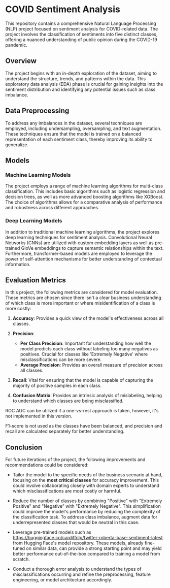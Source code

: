 # COVID Sentiment Analysis 

This repository contains a comprehensive Natural Language Processing (NLP) project focused on sentiment analysis for COVID-related data. The project involves the classification of sentiments into five distinct classes, offering a nuanced understanding of public opinion during the COVID-19 pandemic.

## Overview

The project begins with an in-depth exploration of the dataset, aiming to understand the structure, trends, and patterns within the data. This exploratory data analysis (EDA) phase is crucial for gaining insights into the sentiment distribution and identifying any potential issues such as class imbalance.

## Data Preprocessing

To address any imbalances in the dataset, several techniques are employed, including undersampling, oversampling, and text augmentation. These techniques ensure that the model is trained on a balanced representation of each sentiment class, thereby improving its ability to generalize.

## Models

### Machine Learning Models

The project employs a range of machine learning algorithms for multi-class classification. This includes basic algorithms such as logistic regression and decision trees, as well as more advanced boosting algorithms like XGBoost. The choice of algorithms allows for a comparative analysis of performance and robustness across different approaches.

### Deep Learning Models

In addition to traditional machine learning algorithms, the project explores deep learning techniques for sentiment analysis. Convolutional Neural Networks (CNNs) are utilized with custom embedding layers as well as pre-trained GloVe embeddings to capture semantic relationships within the text. Furthermore, transformer-based models are employed to leverage the power of self-attention mechanisms for better understanding of contextual information.

## Evaluation Metrics

In this project, the following metrics are considered for model evaluation. These metrics are chosen since there isn't a clear business understanding of which class is more important or where misidentification of a class is more costly:

1. **Accuracy**: Provides a quick view of the model's effectiveness across all classes.

2. **Precision**:
   - **Per Class Precision**: Important for understanding how well the model predicts each class without labeling too many negatives as positives. Crucial for classes like 'Extremely Negative' where misclassifications can be more severe.
   - **Average Precision**: Provides an overall measure of precision across all classes.

3. **Recall**: Vital for ensuring that the model is capable of capturing the majority of positive samples in each class.

4. **Confusion Matrix**: Provides an intrinsic analysis of mislabeling, helping to understand which classes are being misclassified.

ROC AUC can be utilized if a one-vs-rest approach is taken, however, it's not implemented in this version.

F1-score is not used as the classes have been balanced, and precision and recall are calculated separately for better understanding.

## Conclusion

For future iterations of the project, the following improvements and recommendations could be considered:

- Tailor the model to the specific needs of the business scenario at hand, focusing on the **most critical classes** for accuracy improvement. This could involve collaborating closely with domain experts to understand which misclassifications are most costly or harmful.

- Reduce the number of classes by combining "Positive" with "Extremely Positive" and "Negative" with "Extremely Negative". This simplification could improve the model's performance by reducing the complexity of the classification task. To address class imbalance, augment data for underrepresented classes that would be neutral in this case. 

- Leverage pre-trained models such as https://huggingface.co/cardiffnlp/twitter-roberta-base-sentiment-latest from Hugging Face's model repository. These models, already fine-tuned on similar data, can provide a strong starting point and may yield better performance out-of-the-box compared to training a model from scratch.

- Conduct a thorough error analysis to understand the types of misclassifications occurring and refine the preprocessing, feature engineering, or model architecture accordingly.

